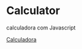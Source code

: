 # Calculator
 calculadora com Javascript
 
 <a href="https://oguilhermeviana.github.io/Calculator-with-Javascript/">Calculadora</a>
